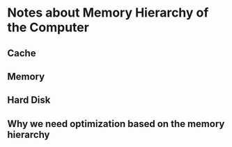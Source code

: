 # Notes about Memory Hierarchy of the Computer

## Cache

## Memory

## Hard Disk


## Why we need optimization based on the memory hierarchy


